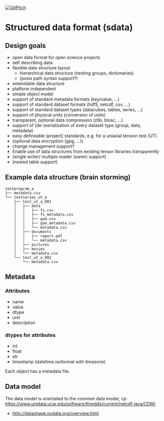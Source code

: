 [![GitPitch](https://gitpitch.com/assets/badge.svg)](https://gitpitch.com/lepy/sdata/master?grs=github&t=beige)

# Structured data format (sdata)

## Design goals

* open data format for open science projects
* self describing data
* flexible data structure layout
    * hierarchical data structure (nesting groups, dictionaries)
    * (posix path syntax support?)
* extendable data structure
* platform independent
* simple object model
* support of standard metadata formats (key/value, ...)
* support of standard dataset formats (hdf5, netcdf, csv, ...)
* support of standard dataset types (datacubes, tables, series, ...)
* support of physical units (conversion of units)
* transparent, optional data compression (zlib, blosc, ...)
* support of (de-)serialization of every dataset type (group, data, metadata)
* easy defineable (project) standards, e.g. for a uniaxial tension test (UT)
* (optional data encryption (gpg, ...))
* change management support?
* Enable use of data structures from existing tensor libraries transparently
* (single writer/ multiple reader (swmr) support)
* (nested table support)

## Example data structure (brain storming)

```
testprogram_a
├── metadata.csv
└── testseries_ut_a
    ├── test_ut_a_001
    │   ├── data
    │   │   ├── fs.csv
    │   │   ├── fs_metadata.csv
    │   │   ├── gom.csv
    │   │   ├── gom_metadata.csv
    │   │   └── metadata.csv
    │   ├── documents
    │   │   ├── report.pdf
    │   │   └── metadata.csv
    │   ├── pictures
    │   ├── movies
    │   └── metadata.csv
    └── test_ut_a_002
        └── metadata.csv

```

## Metadata

### Attributes

* name
* value
* dtype
* unit
* description

### dtypes for attributes

* int
* float
* str
* timestamp (datetime.isoformat with timezone)




Each object has a metadata file.

## Data model

The data model is orientated to the common data model, cp. https://www.unidata.ucar.edu/software/thredds/current/netcdf-java/CDM/

* http://datashape.pydata.org/overview.html
